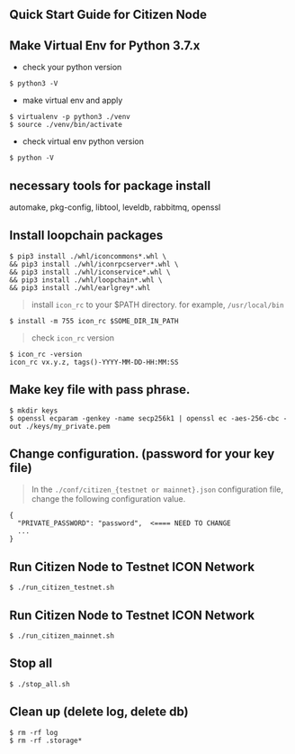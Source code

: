 ## Quick Start Guide for Citizen Node

## Make Virtual Env for Python 3.7.x
 * check your python version
 ```
 $ python3 -V
 ```
 * make virtual env and apply
 ```
 $ virtualenv -p python3 ./venv
 $ source ./venv/bin/activate
 ```
 * check virtual env python version
 ```
 $ python -V
 ```

## necessary tools for package install
automake, pkg-config, libtool, leveldb, rabbitmq, openssl

## Install loopchain packages
```
$ pip3 install ./whl/iconcommons*.whl \
&& pip3 install ./whl/iconrpcserver*.whl \
&& pip3 install ./whl/iconservice*.whl \
&& pip3 install ./whl/loopchain*.whl \
&& pip3 install ./whl/earlgrey*.whl
```

> install `icon_rc` to your $PATH directory. for example, `/usr/local/bin`
```
$ install -m 755 icon_rc $SOME_DIR_IN_PATH
```

> check `icon_rc` version
```
$ icon_rc -version
icon_rc vx.y.z, tags()-YYYY-MM-DD-HH:MM:SS
```

## Make key file with pass phrase.
```
$ mkdir keys
$ openssl ecparam -genkey -name secp256k1 | openssl ec -aes-256-cbc -out ./keys/my_private.pem
```

## Change configuration. (password for your key file)
> In the ```./conf/citizen_{testnet or mainnet}.json``` configuration file, change the following configuration value.

```
{
  "PRIVATE_PASSWORD": "password",  <==== NEED TO CHANGE
  ...
}
```

## Run Citizen Node to Testnet ICON Network
```
$ ./run_citizen_testnet.sh
```

## Run Citizen Node to Testnet ICON Network
```
$ ./run_citizen_mainnet.sh
```

## Stop all
```
$ ./stop_all.sh
```

## Clean up (delete log, delete db)
```
$ rm -rf log
$ rm -rf .storage*
```
